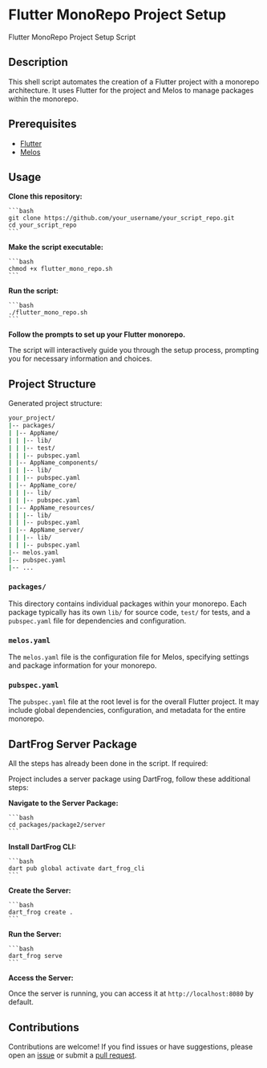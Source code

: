 # Flutter MonoRepo Project Setup

Flutter MonoRepo Project Setup Script

## Description

This shell script automates the creation of a Flutter project with a monorepo architecture. It uses Flutter for the project and Melos to manage packages within the monorepo.

## Prerequisites

- [Flutter](https://flutter.dev/docs/get-started/install)
- [Melos](https://pub.dev/packages/melos)

## Usage

**Clone this repository:**

    ```bash
    git clone https://github.com/your_username/your_script_repo.git
    cd your_script_repo
    ```

**Make the script executable:**

    ```bash
    chmod +x flutter_mono_repo.sh
    ```

**Run the script:**

    ```bash
    ./flutter_mono_repo.sh
    ```

**Follow the prompts to set up your Flutter monorepo.**

The script will interactively guide you through the setup process, prompting you for necessary information and choices.


## Project Structure

Generated project structure:

```bash
your_project/
|-- packages/
| |-- AppName/
| | |-- lib/
| | |-- test/
| | |-- pubspec.yaml
| |-- AppName_components/
| | |-- lib/
| | |-- pubspec.yaml
| |-- AppName_core/
| | |-- lib/
| | |-- pubspec.yaml
| |-- AppName_resources/
| | |-- lib/
| | |-- pubspec.yaml
| |-- AppName_server/
| | |-- lib/
| | |-- pubspec.yaml
|-- melos.yaml
|-- pubspec.yaml
|-- ...
```

### `packages/`

This directory contains individual packages within your monorepo. Each package typically has its own `lib/` for source code, `test/` for tests, and a `pubspec.yaml` file for dependencies and configuration.

### `melos.yaml`

The `melos.yaml` file is the configuration file for Melos, specifying settings and package information for your monorepo.

### `pubspec.yaml`

The `pubspec.yaml` file at the root level is for the overall Flutter project. It may include global dependencies, configuration, and metadata for the entire monorepo.

## DartFrog Server Package
All the steps has already been done in the script. If required:

Project includes a server package using DartFrog, follow these additional steps:

**Navigate to the Server Package:**

    ```bash
    cd packages/package2/server
    ```

**Install DartFrog CLI:**

    ```bash
    dart pub global activate dart_frog_cli
    ```

**Create the Server:**

    ```bash
    dart_frog create .
    ```

**Run the Server:**

    ```bash
    dart_frog serve
    ```

**Access the Server:**

   Once the server is running, you can access it at `http://localhost:8080` by default.

## Contributions

Contributions are welcome! If you find issues or have suggestions, please open an [issue](https://github.com/Rk-Thakur/MonoRepo_Bash/issues) or submit a [pull request](https://github.com/Rk-Thakur/MonoRepo_Bash/pulls).

